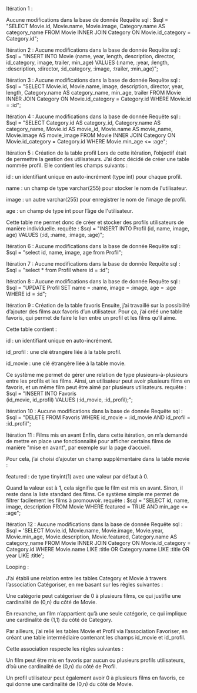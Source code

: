 Itération 1 : 

Aucune modifications dans la base de donnée
Requête sql : $sql = "SELECT Movie.id, Movie.name, Movie.image, Category.name AS category_name 
            FROM Movie 
            INNER JOIN Category ON Movie.id_category = Category.id"; 

Itération 2 : 
Aucune modifications dans la base de donnée
Requête sql : $sql = "INSERT INTO Movie (name, year, length, description, director, id_category, image, trailer, min_age) 
            VALUES (:name, :year, :length, :description, :director, :id_category, :image, :trailer, :min_age)";

Itération 3 : 
Aucune modifications dans la base de donnée
Requête sql : $sql = "SELECT Movie.id, Movie.name, image, description, director, year, length, Category.name AS category_name, min_age, trailer FROM Movie
    INNER JOIN Category ON Movie.id_category = Category.id WHERE Movie.id = :id";

Itération 4 : 
Aucune modifications dans la base de donnée
Requête sql : $sql = "SELECT Category.id AS category_id, Category.name AS category_name, 
                   Movie.id AS movie_id, Movie.name AS movie_name, Movie.image AS movie_image
            FROM Movie 
            INNER JOIN Category ON Movie.id_category = Category.id
            WHERE Movie.min_age <= :age";

Itération 5 : Création de la table profil
Lors de cette itération, l’objectif était de permettre la gestion des utilisateurs. J’ai donc décidé de créer une table nommée profil.
Elle contient les champs suivants :

id : un identifiant unique en auto-incrément (type int) pour chaque profil.

name : un champ de type varchar(255) pour stocker le nom de l'utilisateur.

image : un autre varchar(255) pour enregistrer le nom de l’image de profil.

age : un champ de type int pour l’âge de l'utilisateur. 

Cette table me permet donc de créer et stocker des profils utilisateurs de manière individuelle.
requête : $sql = "INSERT INTO Profil (id, name, image, age) 
            VALUES (:id, :name, :image, :age)";

Itération 6 : 
Aucune modifications dans la base de donnée
Requête sql : $sql = "select id, name, image, age from Profil";

Itération 7 : 
Aucune modifications dans la base de donnée
Requête sql : $sql = "select * from Profil where id = :id";


Itération 8 : 
Aucune modifications dans la base de donnée
Requête sql : $sql = "UPDATE Profil 
            SET name = :name, image = :image, age = :age 
            WHERE id = :id";

Itération 9 : Création de la table favoris
Ensuite, j’ai travaillé sur la possibilité d’ajouter des films aux favoris d’un utilisateur. Pour ça, j’ai créé une table favoris, qui permet de faire le lien entre un profil et les films qu’il aime.

Cette table contient :

id : un identifiant unique en auto-incrément.

id_profil : une clé étrangère liée à la table profil.

id_movie : une clé étrangère liée à la table movie.

Ce système me permet de gérer une relation de type plusieurs-à-plusieurs entre les profils et les films. Ainsi, un utilisateur peut avoir plusieurs films en favoris, et un même film peut être aimé par plusieurs utilisateurs.
requête : $sql = "INSERT INTO Favoris  
    (id_movie, id_profil) 
    VALUES (:id_movie, :id_profil);";



Itération 10 : 
Aucune modifications dans la base de donnée
Requête sql : $sql = "DELETE FROM Favoris WHERE id_movie = :id_movie AND id_profil = :id_profil";

Itération 11 : Films mis en avant
Enfin, dans cette itération, on m’a demandé de mettre en place une fonctionnalité pour afficher certains films de manière "mise en avant", par exemple sur la page d’accueil.

Pour cela, j’ai choisi d’ajouter un champ supplémentaire dans la table movie :

featured : de type tinyint(1) avec une valeur par défaut à 0.

Quand la valeur est à 1, cela signifie que le film est mis en avant. Sinon, il reste dans la liste standard des films. Ce système simple me permet de filtrer facilement les films à promouvoir.
requête : $sql = "SELECT id, name, image, description 
            FROM Movie 
            WHERE featured = TRUE AND min_age <= :age";

Itération 12 : 
Aucune modifications dans la base de donnée
Requête sql : $sql = 'SELECT Movie.id, Movie.name, Movie.image, Movie.year, Movie.min_age, Movie.description, Movie.featured, Category.name AS category_name
            FROM Movie
            INNER JOIN Category ON Movie.id_category = Category.id
            WHERE Movie.name LIKE :title OR Category.name LIKE :title OR year LIKE :title';

Looping : 

J’ai établi une relation entre les tables Category et Movie à travers l’association Catégoriser, en me basant sur les règles suivantes :

Une catégorie peut catégoriser de 0 à plusieurs films, ce qui justifie une cardinalité de (0,n) du côté de Movie.

En revanche, un film n’appartient qu’à une seule catégorie, ce qui implique une cardinalité de (1,1) du côté de Category.

Par ailleurs, j’ai relié les tables Movie et Profil via l’association Favoriser, en créant une table intermédiaire contenant les champs id_movie et id_profil.

Cette association respecte les règles suivantes :

Un film peut être mis en favoris par aucun ou plusieurs profils utilisateurs, d’où une cardinalité de (0,n) du côté de Profil.

Un profil utilisateur peut également avoir 0 à plusieurs films en favoris, ce qui donne une cardinalité de (0,n) du côté de Movie.

